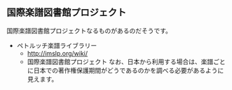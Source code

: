 ## 国際楽譜図書館プロジェクト

国際楽譜図書館プロジェクトなるものがあるのだそうです。
* ペトルッチ楽譜ライブラリー
  * http://imslp.org/wiki/
  * 国際楽譜図書館プロジェクト
なお、日本から利用する場合は、楽譜ごとに日本での著作権保護期間がどうであるのかを調べる必要があるように見えます。


